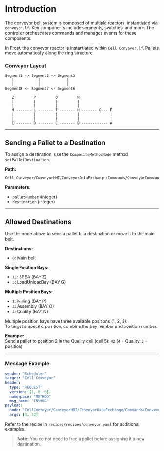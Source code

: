 # Introduction

The conveyor belt system is composed of multiple reactors, instantiated via `conveyor.lf`. Key components include segments, switches, and more. The controller orchestrates commands and manages events for these components.

In Frost, the conveyor reactor is instantiated within `Cell_Conveyor.lf`. Pallets move automatically along the ring structure.

### Conveyor Layout

```
Segment1 -> Segment2 -> Segment3
   |           |            |
   |           |            |
Segment8 <- Segment7 <- Segment6
```

```
   Z         P         O         N
   |         |         |         |
   |         |         |         |
   M ------- L ------- I ------- H ------- G--- F
   |         |         |         |              |
   |         |         |         |              |
   E ------- D ------- C ------- B ------------ A
```

---

## Sending a Pallet to a Destination

To assign a destination, use the `CompositeMethodNode` method `setPalletDestination`.

**Path:**
```plaintext
Cell_Conveyor/ConveyorHMI/ConveyorDataExchange/Commands/ConveyorCommandsPointer/setDestination
```
**Parameters:**  
- `palletNumber` (integer)  
- `destination` (integer)

---

## Allowed Destinations

Use the node above to send a pallet to a destination or move it to the main belt.

**Destinations:**

- `0`: Main belt

**Single Position Bays:**
- `11`: SPEA (BAY Z)
- `5`: LoadUnloadBay (BAY G)

**Multiple Position Bays:**
- `2`: Milling (BAY P)
- `3`: Assembly (BAY O)
- `4`: Quality (BAY N)

Multiple position bays have three available positions (1, 2, 3).  
To target a specific position, combine the bay number and position number.

**Example:**  
Send a pallet to position 2 in the Quality cell (cell 5): `42` (`4` = Quality, `2` = position)

---

### Message Example

```yaml
sender: "Scheduler"
target: "Cell_Conveyor"
header:
  type: "REQUEST"
  version: [1, 0, 0]
  namespace: "METHOD"
  msg_name: "INVOKE"
payload:
  node: "CellConveyor/ConveyorHMI/ConveyorDataExchange/Commands/ConveyorCommandsPointer/setPalletDestination"
  args: [4, 42]
```

Refer to the recipe in `recipes/recipes/conveyor.yaml` for additional examples.

> **Note:** You do not need to free a pallet before assigning it a new destination.

